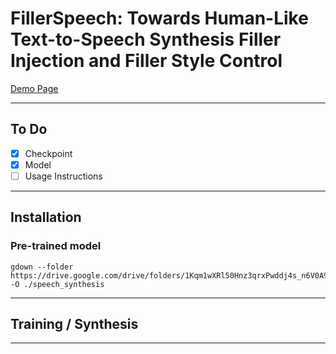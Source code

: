 # FillerSpeech: Towards Human-Like Text-to-Speech Synthesis Filler Injection and Filler Style Control

[Demo Page](https://fillerspeech.github.io/main/)



---

## To Do

- [x] Checkpoint
- [x] Model
- [ ] Usage Instructions

---

## Installation


### Pre-trained model
~~~
gdown --folder https://drive.google.com/drive/folders/1Kqm1wXRl50Hnz3qrxPwddj4s_n6V0A9m -O ./speech_synthesis

~~~
---

## Training / Synthesis


---

